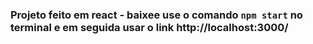 

### Projeto feito em react - baixee use o comando `npm start` no terminal e em seguida usar o link http://localhost:3000/
